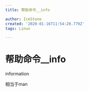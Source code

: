 ```yaml
---
title: 帮助命令__info

author: IceStone
created: '2020-01-16T11:54:20.779Z'
tags: Linux

---
```


# 帮助命令__info

information

相当于man

